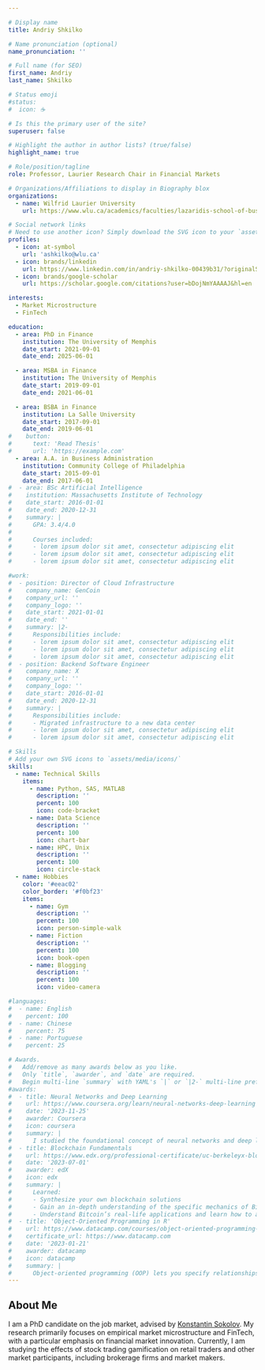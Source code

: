 ```yaml
---

# Display name
title: Andriy Shkilko

# Name pronunciation (optional)
name_pronunciation: ''

# Full name (for SEO)
first_name: Andriy
last_name: Shkilko

# Status emoji
#status:
#  icon: ☕️

# Is this the primary user of the site?
superuser: false

# Highlight the author in author lists? (true/false)
highlight_name: true

# Role/position/tagline
role: Professor, Laurier Research Chair in Financial Markets

# Organizations/Affiliations to display in Biography blox
organizations:
  - name: Wilfrid Laurier University
    url: https://www.wlu.ca/academics/faculties/lazaridis-school-of-business-and-economics/faculty-profiles/andriy-shkilko/index.html

# Social network links
# Need to use another icon? Simply download the SVG icon to your `assets/media/icons/` folder.
profiles:
  - icon: at-symbol
    url: 'ashkilko@wlu.ca'
  - icon: brands/linkedin
    url: https://www.linkedin.com/in/andriy-shkilko-00439b31/?originalSubdomain=ca
  - icon: brands/google-scholar
    url: https://scholar.google.com/citations?user=bDojNmYAAAAJ&hl=en

interests:
  - Market Microstructure
  - FinTech

education:
  - area: PhD in Finance
    institution: The University of Memphis
    date_start: 2021-09-01
    date_end: 2025-06-01

  - area: MSBA in Finance
    institution: The University of Memphis
    date_start: 2019-09-01
    date_end: 2021-06-01

  - area: BSBA in Finance
    institution: La Salle University
    date_start: 2017-09-01
    date_end: 2019-06-01
#    button:
#      text: 'Read Thesis'
#      url: 'https://example.com'
  - area: A.A. in Business Administration
    institution: Community College of Philadelphia
    date_start: 2015-09-01
    date_end: 2017-06-01
#  - area: BSc Artificial Intelligence
#    institution: Massachusetts Institute of Technology
#    date_start: 2016-01-01
#    date_end: 2020-12-31
#    summary: |
#      GPA: 3.4/4.0
#      
#      Courses included:
#      - lorem ipsum dolor sit amet, consectetur adipiscing elit
#      - lorem ipsum dolor sit amet, consectetur adipiscing elit
#      - lorem ipsum dolor sit amet, consectetur adipiscing elit

#work:
#  - position: Director of Cloud Infrastructure
#    company_name: GenCoin
#    company_url: ''
#    company_logo: ''
#    date_start: 2021-01-01
#    date_end: ''
#    summary: |2-
#      Responsibilities include:
#      - lorem ipsum dolor sit amet, consectetur adipiscing elit
#      - lorem ipsum dolor sit amet, consectetur adipiscing elit
#      - lorem ipsum dolor sit amet, consectetur adipiscing elit
#  - position: Backend Software Engineer
#    company_name: X
#    company_url: ''
#    company_logo: ''
#    date_start: 2016-01-01
#    date_end: 2020-12-31
#    summary: |
#      Responsibilities include:
#      - Migrated infrastructure to a new data center
#      - lorem ipsum dolor sit amet, consectetur adipiscing elit
#      - lorem ipsum dolor sit amet, consectetur adipiscing elit

# Skills
# Add your own SVG icons to `assets/media/icons/`
skills:
  - name: Technical Skills
    items:
      - name: Python, SAS, MATLAB
        description: ''
        percent: 100
        icon: code-bracket
      - name: Data Science
        description: ''
        percent: 100
        icon: chart-bar
      - name: HPC, Unix
        description: ''
        percent: 100
        icon: circle-stack
  - name: Hobbies
    color: '#eeac02'
    color_border: '#f0bf23'
    items:
      - name: Gym
        description: ''
        percent: 100
        icon: person-simple-walk
      - name: Fiction
        description: ''
        percent: 100
        icon: book-open
      - name: Blogging
        description: ''
        percent: 100
        icon: video-camera

#languages:
#  - name: English
#    percent: 100
#  - name: Chinese
#    percent: 75
#  - name: Portuguese
#    percent: 25

# Awards.
#   Add/remove as many awards below as you like.
#   Only `title`, `awarder`, and `date` are required.
#   Begin multi-line `summary` with YAML's `|` or `|2-` multi-line prefix and indent 2 spaces below.
#awards:
#  - title: Neural Networks and Deep Learning
#    url: https://www.coursera.org/learn/neural-networks-deep-learning
#    date: '2023-11-25'
#    awarder: Coursera
#    icon: coursera
#    summary: |
#      I studied the foundational concept of neural networks and deep learning. By the end, I was familiar with the significant technological trends driving the rise of deep learning; build, train, and apply fully connected deep neural networks; implement efficient (vectorized) neural networks; identify key parameters in a neural network’s architecture; and apply deep learning to your own applications.
#  - title: Blockchain Fundamentals
#    url: https://www.edx.org/professional-certificate/uc-berkeleyx-blockchain-fundamentals
#    date: '2023-07-01'
#    awarder: edX
#    icon: edx
#    summary: |
#      Learned:
#      - Synthesize your own blockchain solutions
#      - Gain an in-depth understanding of the specific mechanics of Bitcoin
#      - Understand Bitcoin’s real-life applications and learn how to attack and destroy Bitcoin, Ethereum, smart contracts and Dapps, and alternatives to Bitcoin’s Proof-of-Work consensus algorithm
#  - title: 'Object-Oriented Programming in R'
#    url: https://www.datacamp.com/courses/object-oriented-programming-with-s3-and-r6-in-r
#    certificate_url: https://www.datacamp.com
#    date: '2023-01-21'
#    awarder: datacamp
#    icon: datacamp
#    summary: |
#      Object-oriented programming (OOP) lets you specify relationships between functions and the objects that they can act on, helping you manage complexity in your code. This is an intermediate level course, providing an introduction to OOP, using the S3 and R6 systems. S3 is a great day-to-day R programming tool that simplifies some of the functions that you write. R6 is especially useful for industry-specific analyses, working with web APIs, and building GUIs.
---
```


## About Me

I am a PhD candidate on the job market, advised by <a href="https://scholar.google.com/citations?hl=en&user=fIiDOWkAAAAJ&view_op=list_works&sortby=pubdate" target="_blank">Konstantin Sokolov</a>. My research primarily focuses on empirical market microstructure and FinTech, with a particular emphasis on financial market innovation. Currently, I am studying the effects of stock trading gamification on retail traders and other market participants, including brokerage firms and market makers.
